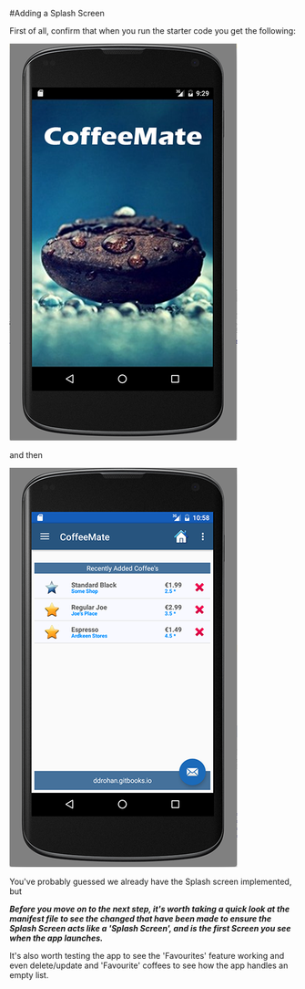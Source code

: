 #Adding a Splash Screen

First of all, confirm that when you run the starter code you get the following:

![](../img/coffeemate.0.png)

and then

![](../img/coffeemate.2.png)

You've probably guessed we already have the Splash screen implemented, but

<i><b>Before you move on to the next step, it's worth taking a quick look at the manifest file to see the changed that have been made to ensure the Splash Screen acts like a 'Splash Screen', and is the first Screen you see when the app launches.</b></i>

It's also worth testing the app to see the 'Favourites' feature working and even delete/update and 'Favourite' coffees to see how the app handles an empty list.
